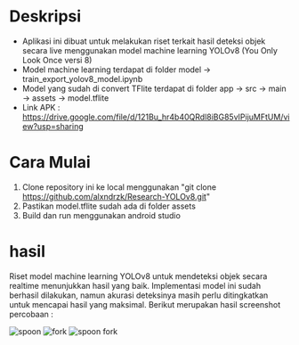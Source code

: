 # Deskripsi

- Aplikasi ini dibuat untuk melakukan riset terkait hasil deteksi objek secara live menggunakan model machine learning YOLOv8 (You Only Look Once versi 8) <br>
- Model machine learning terdapat di folder model -> train_export_yolov8_model.ipynb
- Model yang sudah di convert TFlite terdapat di folder app -> src -> main -> assets -> model.tflite
- Link APK : https://drive.google.com/file/d/121Bu_hr4b40QRdl8iBG85vIPijuMFtUM/view?usp=sharing

# Cara Mulai 
1. Clone repository ini ke local menggunakan "git clone https://github.com/alxndrzk/Research-YOLOv8.git"
2. Pastikan model.tflite sudah ada di folder assets
3. Build dan run menggunakan android studio

# hasil
Riset model machine learning YOLOv8 untuk mendeteksi objek secara realtime menunjukkan hasil yang baik. Implementasi model ini sudah berhasil dilakukan, namun akurasi deteksinya masih perlu ditingkatkan untuk mencapai hasil yang maksimal. Berikut merupakan hasil screenshot percobaan :

![spoon](https://github.com/alxndrzk/Research-YOLOv8/assets/114162770/874a428c-04d8-4969-b598-dafbbb7b34f3)
![fork](https://github.com/alxndrzk/Research-YOLOv8/assets/114162770/cf296a03-cad2-4da7-9100-6419c9ab248a)
![spoon   fork](https://github.com/alxndrzk/Research-YOLOv8/assets/114162770/24352928-4273-48e6-91fe-b3be6c918049)



